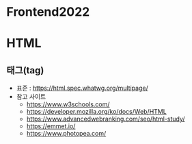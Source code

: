 # Frontend2022
# HTML 
## 태그(tag)
+ 표준 : https://html.spec.whatwg.org/multipage/
+ 참고 사이트
    + https://www.w3schools.com/
    + https://developer.mozilla.org/ko/docs/Web/HTML
    + https://www.advancedwebranking.com/seo/html-study/
    + https://emmet.io/
    + https://www.photopea.com/